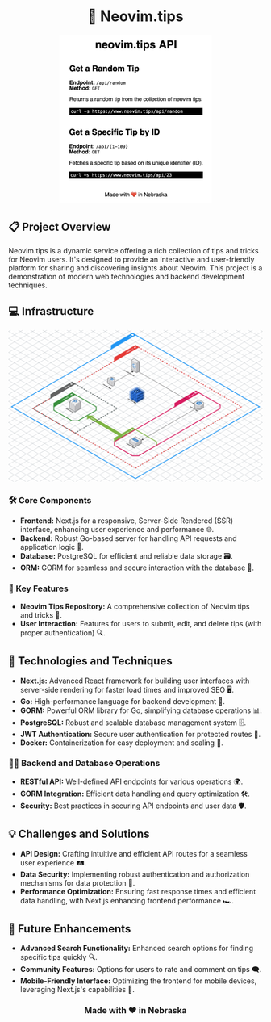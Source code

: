<h1 align="center">
🚀 Neovim.tips 
</h1>
<p align="center">
  <img src="https://raw.githubusercontent.com/ecthelionvi/Images/main/Neovim.tips.png" alt="Neovim.tips Logo" style="width: 60%; height: auto;">
</p>

## 📋 Project Overview
Neovim.tips is a dynamic service offering a rich collection of tips and tricks for Neovim users. It's designed to provide an interactive and user-friendly platform for sharing and discovering insights about Neovim. This project is a demonstration of modern web technologies and backend development techniques.

## 💻 Infrastructure
<p align="center">
  <img src="https://raw.githubusercontent.com/ecthelionvi/Images/main/Neovim.tips-Infra.png" alt="Neovim.tips Infrastructure">
</p>

### 🛠️ Core Components
- **Frontend:** Next.js for a responsive, Server-Side Rendered (SSR) interface, enhancing user experience and performance 🌐.
- **Backend:** Robust Go-based server for handling API requests and application logic 🚀.
- **Database:** PostgreSQL for efficient and reliable data storage 🗃️.
- **ORM:** GORM for seamless and secure interaction with the database 💾.

### 🔑 Key Features
- **Neovim Tips Repository:** A comprehensive collection of Neovim tips and tricks 📝.
- **User Interaction:** Features for users to submit, edit, and delete tips (with proper authentication) 🔍.

## 🧪 Technologies and Techniques
- **Next.js:** Advanced React framework for building user interfaces with server-side rendering for faster load times and improved SEO 🖥️.
- **Go:** High-performance language for backend development 🌟.
- **GORM:** Powerful ORM library for Go, simplifying database operations 📊.
- **PostgreSQL:** Robust and scalable database management system 🗄️.
- **JWT Authentication:** Secure user authentication for protected routes 🔐.
- **Docker:** Containerization for easy deployment and scaling 🐳.

### 🕵️‍♂️ Backend and Database Operations
- **RESTful API:** Well-defined API endpoints for various operations 🌍.
- **GORM Integration:** Efficient data handling and query optimization 🛠️.
- **Security:** Best practices in securing API endpoints and user data 🛡️.

## 💡 Challenges and Solutions
- **API Design:** Crafting intuitive and efficient API routes for a seamless user experience 🛤️.
- **Data Security:** Implementing robust authentication and authorization mechanisms for data protection 🔑.
- **Performance Optimization:** Ensuring fast response times and efficient data handling, with Next.js enhancing frontend performance 🏎️.

## 🔮 Future Enhancements
- **Advanced Search Functionality:** Enhanced search options for finding specific tips quickly 🔍.
- **Community Features:** Options for users to rate and comment on tips 🗨️.
- **Mobile-Friendly Interface:** Optimizing the frontend for mobile devices, leveraging Next.js's capabilities 📱.

<h3 align="center">
Made with ❤️ in Nebraska
</h3>
